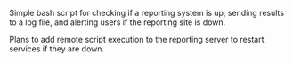 Simple bash script for checking if a reporting system is up, sending results to a log file, and alerting users if the reporting site is down.

Plans to add remote script execution to the reporting server to restart services if they are down.

